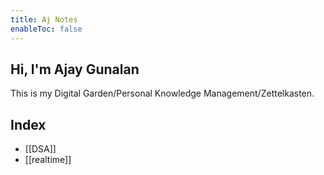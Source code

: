 ```yaml
---
title: Aj Notes
enableToc: false
---
```


## Hi, I'm Ajay Gunalan

This is my Digital Garden/Personal Knowledge Management/Zettelkasten.

## Index
-  [[DSA]]
- [[realtime]]





